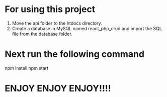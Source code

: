 # For using this project

1. Move the api folder to the htdocs directory.
2. Create a database in MySQL named react_php_crud and import the SQL file from the database folder.

# Next run the following command

npm install
npm start

# ENJOY ENJOY ENJOY!!!!
